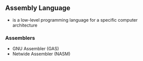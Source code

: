 Assembly Language
---
- is a low-level programming language for a specific computer architecture

### Assemblers
- GNU Assembler (GAS)
- Netwide Assembler (NASM)
